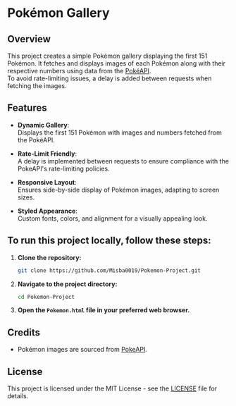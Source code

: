 # Pokémon Gallery
## Overview
This project creates a simple Pokémon gallery displaying the first 151 Pokémon. It fetches and displays images of each Pokémon along with their respective numbers using data from the [PokéAPI](https://github.com/PokeAPI/sprites).  
To avoid rate-limiting issues, a delay is added between requests when fetching the images.

## Features
- **Dynamic Gallery**:  
Displays the first 151 Pokémon with images and numbers fetched from the PokéAPI.

- **Rate-Limit Friendly**:  
A delay is implemented between requests to ensure compliance with the PokeAPI's rate-limiting policies.

- **Responsive Layout**:  
Ensures side-by-side display of Pokémon images, adapting to screen sizes.

- **Styled Appearance**:  
Custom fonts, colors, and alignment for a visually appealing look.

## To run this project locally, follow these steps:
1. **Clone the repository:**
    ```bash
    git clone https://github.com/Misba0019/Pokemon-Project.git
    ```

2. **Navigate to the project directory:**
    ```bash
    cd Pokemon-Project
    ```

3. **Open the `Pokemon.html` file in your preferred web browser.**

## Credits
- Pokémon images are sourced from [PokeAPI](https://github.com/PokeAPI/sprites).

## License
This project is licensed under the MIT License - see the [LICENSE](LICENSE) file for details.